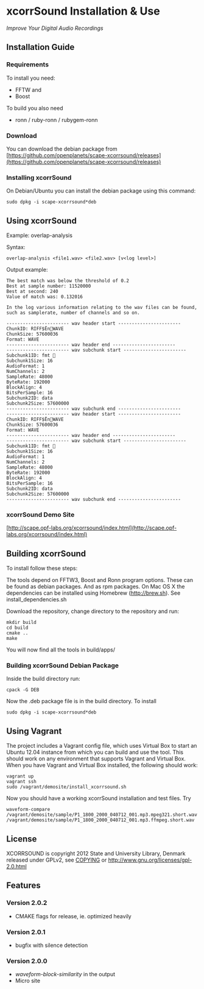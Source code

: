 xcorrSound Installation & Use
=============================
*Improve Your Digital Audio Recordings*

## Installation Guide

### Requirements

To install you need:

* FFTW and
* Boost

To build you also need

* ronn / ruby-ronn / rubygem-ronn

### Download

You can download the debian package from [https://github.com/openplanets/scape-xcorrsound/releases](https://github.com/openplanets/scape-xcorrsound/releases)

### Installing xcorrSound

On Debian/Ubuntu you can install the debian package using this command:

    sudo dpkg -i scape-xcorrsound*deb

## Using xcorrSound

Example: overlap-analysis

Syntax:

    overlap-analysis <file1.wav> <file2.wav> [v<log level>]

Output example:

    The best match was below the threshold of 0.2
    Best at sample number: 11520000
    Best at second: 240
    Value of match was: 0.132016

    In the log various information relating to the wav files can be found,
    such as samplerate, number of channels and so on.

    ----------------------- wav header start -----------------------
    ChunkID: RIFF$ËnWAVE
    ChunkSize: 57600036
    Format: WAVE
    ----------------------- wav header end -----------------------
    ----------------------- wav subchunk start -----------------------
    Subchunk1ID: fmt 
    Subchunk1Size: 16
    AudioFormat: 1
    NumChannels: 2
    SampleRate: 48000
    ByteRate: 192000
    BlockAlign: 4
    BitsPerSample: 16
    Subchunk2ID: data
    Subchunk2Size: 57600000
    ----------------------- wav subchunk end -----------------------
    ----------------------- wav header start -----------------------
    ChunkID: RIFF$ËnWAVE
    ChunkSize: 57600036
    Format: WAVE
    ----------------------- wav header end -----------------------
    ----------------------- wav subchunk start -----------------------
    Subchunk1ID: fmt 
    Subchunk1Size: 16
    AudioFormat: 1
    NumChannels: 2
    SampleRate: 48000
    ByteRate: 192000
    BlockAlign: 4
    BitsPerSample: 16
    Subchunk2ID: data
    Subchunk2Size: 57600000
    ----------------------- wav subchunk end -----------------------

### xcorrSound Demo Site

[http://scape.opf-labs.org/xcorrsound/index.html](http://scape.opf-labs.org/xcorrsound/index.html)

## Building xcorrSound

To install follow these steps:

The tools depend on FFTW3, Boost and Ronn program options. These can be found as debian packages.
And as rpm packages. On Mac OS X the dependencies can be installed using
Homebrew (http://brew.sh). See install_dependencies.sh

Download the repository, change directory to the repository and run:

    mkdir build
    cd build
    cmake ..
    make

You will now find all the tools in build/apps/

### Building xcorrSound Debian Package

Inside the build directory run:

    cpack -G DEB

Now the .deb package file is in the build directory.
To install

    sudo dpkg -i scape-xcorrsound*deb


## Using Vagrant

The project includes a Vagrant config file, which uses Virtual Box to start an Ubuntu 12.04 instance from which you can build and use the tool. This should work on any environment that supports Vagrant and Virtual Box. When you have Vagrant and Virtual Box installed, the following should work:

    vagrant up
    vagrant ssh
    sudo /vagrant/demosite/install_xcorrsound.sh

Now you should have a working xcorrSound installation and test files. Try

    waveform-compare /vagrant/demosite/sample/P1_1800_2000_040712_001.mp3.mpeg321.short.wav /vagrant/demosite/sample/P1_1800_2000_040712_001.mp3.ffmpeg.short.wav

## License

XCORRSOUND is copyright 2012 State and University Library, Denmark
released under GPLv2, see [COPYING](https://github.com/openplanets/scape-xcorrsound/blob/master/COPYING) or http://www.gnu.org/licenses/gpl-2.0.html

## Features

### Version 2.0.2

* CMAKE flags for release, ie. optimized heavily

### Version 2.0.1

* bugfix with silence detection

### Version 2.0.0

* _waveform-block-similarity_ in the output
* Micro site

